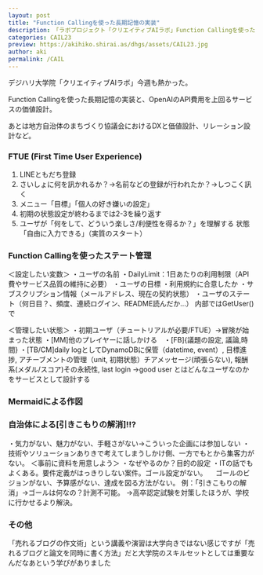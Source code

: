 ```yaml
---
layout: post
title: "Function Callingを使った長期記憶の実装"
description:　「ラボプロジェクト「クリエイティブAIラボ」Function Callingを使った長期記憶の実装と、OpenAIのAPI費用を上回るサービスの価値設計。
categories: CAIL23
preview: https://akihiko.shirai.as/dhgs/assets/CAIL23.jpg
author: aki
permalink: /CAIL
---
```



デジハリ大学院「クリエイティブAIラボ」今週も熱かった。

Function Callingを使った長期記憶の実装と、OpenAIのAPI費用を上回るサービスの価値設計。

あとは地方自治体のまちづくり協議会におけるDXと価値設計、リレーション設計など。

### FTUE (First Time User Experience)

1. LINEともだち登録
2. さいしょに何を訊かれるか？→名前などの登録が行われたか？→しつこく訊く
3. メニュー「目標」「個人の好き嫌いの設定」
4. 初期の状態設定が終わるまでは2-3を繰り返す
5. ユーザが「何をして、どういう楽しさ/利便性を得るか？」を理解する
状態「自由に入力できる」（実質のスタート）


### Function Callingを使ったステート管理

＜設定したい変数＞
・ユーザの名前
・DailyLimit：1日あたりの利用制限（API費やサービス品質の維持に必要）
・ユーザの目標
・利用規約に合意したか
・サブスクリプション情報（メールアドレス、現在の契約状態）
・ユーザのステート（何日目？、頻度、連続ログイン、README読んだか…）
内部ではGetUser()で

＜管理したい状態＞
・初期ユーザ（チュートリアルが必要/FTUE）→冒険が始まった状態
・[MM]他のプレイヤーに話しかける　・[FB]{議題の設定, 議論,時間}
・[TB/CM]daily logとしてDynamoDBに保管（datetime, event）, 目標進捗,
アチーブメントの管理（unit, 初期状態）チアメッセージ(頑張らない), 
報酬系(メダル/スコア)その永続性, last login
→good user とはどんなユーザなのかをサービスとして設計する

### Mermaidによる作図

### 自治体による[引きこもりの解消]!!?
・気力がない、魅力がない、手軽さがない→こういった企画には参加しない
・技術やソリューションありきで考えてしまうしかけ側、一方でもとから集客力がない。
＜事前に資料を用意しよう＞
・なぜやるのか？目的の設定
・ITの話でもよくある。要件定義がはっきりしない案件。ゴール設定がない。
　ゴールのビジョンがない、予算感がない、達成を図る方法がない。
例：「引きこもりの解消」→ゴールは何なの？計測不可能。
→高卒認定試験を対策したほうが、学校に行かせるより解決。

### その他

「売れるブログの作文術」という講義や演習は大学向きではない感じですが「売れるブログと論文を同時に書く方法」だと大学院のスキルセットとしては重要なんだなあという学びがありました
